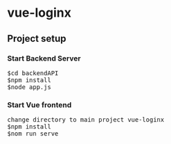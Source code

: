 # vue-loginx

## Project setup

### Start Backend Server
<pre>
$cd backendAPI
$npm install
$node app.js
</pre>

### Start Vue frontend
<pre>
change directory to main project vue-loginx
$npm install
$nom run serve
</pre>

